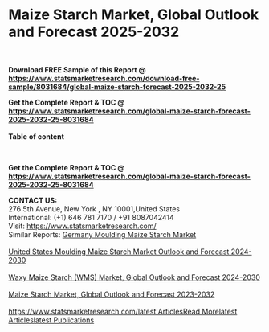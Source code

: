<h1>Maize Starch Market, Global Outlook and Forecast 2025-2032</h1><br/><p><strong>Download FREE Sample of this Report @ <a href="https://www.statsmarketresearch.com/download-free-sample/8031684/global-maize-starch-forecast-2025-2032-25">https://www.statsmarketresearch.com/download-free-sample/8031684/global-maize-starch-forecast-2025-2032-25</a></strong></p><div><b>Get the Complete Report & TOC @ <a href="https://www.statsmarketresearch.com/global-maize-starch-forecast-2025-2032-25-8031684">https://www.statsmarketresearch.com/global-maize-starch-forecast-2025-2032-25-8031684</a></b></div><br><b>Table of content</b><p><br><div><b>Get the Complete Report & TOC @ <a href="https://www.statsmarketresearch.com/global-maize-starch-forecast-2025-2032-25-8031684">https://www.statsmarketresearch.com/global-maize-starch-forecast-2025-2032-25-8031684</a></b></div></p> <b>CONTACT US:</b><br>276 5th Avenue, New York , NY 10001,United States<br>International: (+1) 646 781 7170 / +91 8087042414<br>Visit: <a href="https://www.statsmarketresearch.com/">https://www.statsmarketresearch.com/</a><br>Similar Reports: <a href="https://www.statsmarketresearch.com/global-maize-starch-forecast-2025-2032-25-8031684">Germany Moulding Maize Starch Market</a><br/><br/><a href="https://www.statsmarketresearch.com/global-maize-starch-forecast-2025-2032-25-8031684">United States Moulding Maize Starch Market Outlook and Forecast 2024-2030</a><br/><br/><a href="https://www.statsmarketresearch.com/global-maize-starch-forecast-2025-2032-25-8031684">Waxy Maize Starch (WMS) Market, Global Outlook and Forecast 2024-2030</a><br/><br/><a href="https://www.statsmarketresearch.com/global-maize-starch-forecast-2025-2032-25-8031684">Maize Starch Market, Global Outlook and Forecast 2023-2032</a><br/><br/><a href="https://gyeongbokgung.com">https://www.statsmarketresearch.com/</a><a href="https://hallyeomaritime.com">latest Articles</a><a href="https://jingwansa.com">Read More</a><a href=https://nguoiviet.jp/">latest Articles</a><a href="https://www.intelmarketresearch.com/">latest Publications</a>